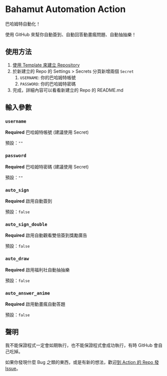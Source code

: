 # Bahamut Automation Action
巴哈姆特自動化！

使用 GitHub 來幫你自動簽到、自動回答動畫瘋問題、自動抽抽樂！

## 使用方法

1. [使用 Template 來建立 Repository](https://github.com/JacobLinCool/Bahamut-Automation-Template/generate)
2. 於新建立的 Repo 的 Settings > Secrets 分頁新增兩個 `Secret`
   1. `USERNAME`: 你的巴哈姆特帳號
   2. `PASSWORD`: 你的巴哈姆特密碼
3. 完成，詳細內容可以看看新建立的 Repo 的 README.md

## 輸入參數

### `username`

**Required** 巴哈姆特帳號 (建議使用 Secret)

預設：`""`

### `password`

**Required** 巴哈姆特密碼 (建議使用 Secret)

預設：`""`

### `auto_sign`

**Required** 啟用自動簽到

預設：`false`

### `auto_sign_double`

**Required** 啟用自動觀看雙倍簽到獎勵廣告

預設：`false`

### `auto_draw`

**Required** 啟用福利社自動抽抽樂

預設：`false`

### `auto_answer_anime`

**Required** 啟用動畫瘋自動答題

預設：`false`

## 聲明
我不能保證程式一定會如期執行，也不能保證程式會成功執行，有時 GitHub 會自己吃掉。

如果你發現什麼 Bug 之類的東西，或是有新的想法，歡迎[到 Action 的 Repo 發 Issue](https://github.com/JacobLinCool/Bahamut-Automation/issues)。